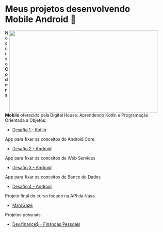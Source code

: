 

# Meus projetos desenvolvendo Mobile Android 📱

<img width="490" height="270" src="https://media.giphy.com/media/1BcSawJYHPjfHekFYe/giphy.gif" align=right>

 No curso **Coders Mobile** oferecido pela Digital House:
Aprendendo Kotlin e Programação Orientada a Objetos:
- [Desafio 1 - Kotlin](https://github.com/angelcomp/Desafio-Integrador-1)
 
App para fixar os conceitos do Android Core:
- [Desafio 2 - Android](https://github.com/angelcomp/Desafio-Integrador-2)
   
App para fixar os conceitos de Web Services
- [Desafio 3 - Android](https://github.com/angelcomp/Desafio-Integrador-3)
   
App para fixar os conceitos de Banco de Dados
- [Desafio 4 - Android](https://github.com/angelcomp/Desafio-Integrador-4)

Projeto final do curso focado na API da Nasa
- [MarsGaze](https://github.com/MarsGaze/MarsGaze)

Projetos pessoais:
- [Dev.finance$ - Finanças Pessoais](https://github.com/angelcomp/app-maratona-discover)
